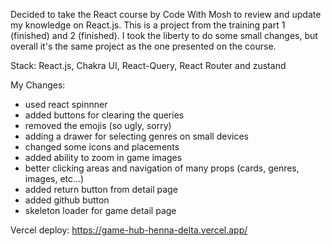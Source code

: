 Decided to take the React course by Code With Mosh to review and update my knowledge on React.js. This is a project from the training part 1 (finished) and 2 (finished). I took the liberty to do some small changes, but overall it's the same project as the one presented on the course.

Stack: React.js, Chakra UI, React-Query, React Router and zustand

My Changes:

- used react spinnner
- added buttons for clearing the queries
- removed the emojis (so ugly, sorry)
- adding a drawer for selecting genres on small devices
- changed some icons and placements
- added ability to zoom in game images
- better clicking areas and navigation of many props (cards, genres, images, etc...)
- added return button from detail page
- added github button
- skeleton loader for game detail page

Vercel deploy: https://game-hub-henna-delta.vercel.app/
